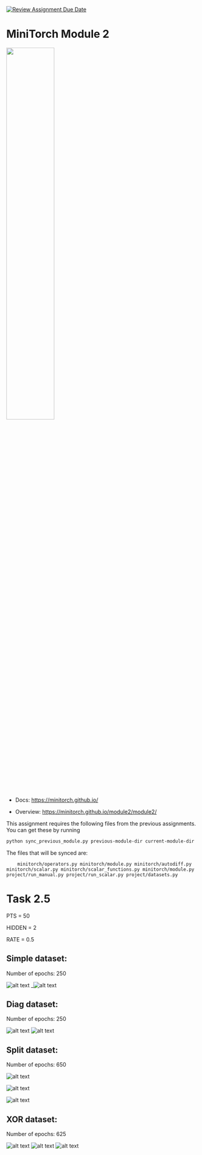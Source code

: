 [![Review Assignment Due Date](https://classroom.github.com/assets/deadline-readme-button-22041afd0340ce965d47ae6ef1cefeee28c7c493a6346c4f15d667ab976d596c.svg)](https://classroom.github.com/a/YFgwt0yY)
# MiniTorch Module 2

<img src="https://minitorch.github.io/minitorch.svg" width="50%">


* Docs: https://minitorch.github.io/

* Overview: https://minitorch.github.io/module2/module2/

This assignment requires the following files from the previous assignments. You can get these by running

```bash
python sync_previous_module.py previous-module-dir current-module-dir
```

The files that will be synced are:

        minitorch/operators.py minitorch/module.py minitorch/autodiff.py minitorch/scalar.py minitorch/scalar_functions.py minitorch/module.py project/run_manual.py project/run_scalar.py project/datasets.py

# Task 2.5
PTS = 50

HIDDEN = 2

RATE = 0.5


## Simple dataset:

Number of epochs: 250

![alt text](<Screen Shot 2024-10-21 at 10.34.34 PM.png>)
_![alt text](<Screen Shot 2024-10-21 at 10.35.46 PM.png>)


## Diag dataset:

Number of epochs: 250

![alt text](<Screen Shot 2024-10-21 at 10.38.26 PM.png>)
![alt text](<Screen Shot 2024-10-21 at 10.38.42 PM.png>)


## Split dataset:

Number of epochs: 650

![alt text](<Screen Shot 2024-10-21 at 11.28.07 PM.png>)

![alt text](<Screen Shot 2024-10-21 at 11.28.09 PM.png>)

![alt text](<Screen Shot 2024-10-21 at 11.28.20 PM.png>)

## XOR dataset:

Number of epochs: 625

![alt text](<Screen Shot 2024-10-21 at 11.59.15 PM.png>)
![alt text](<Screen Shot 2024-10-22 at 12.00.34 AM.png>)
![alt text](<Screen Shot 2024-10-22 at 12.00.19 AM.png>)